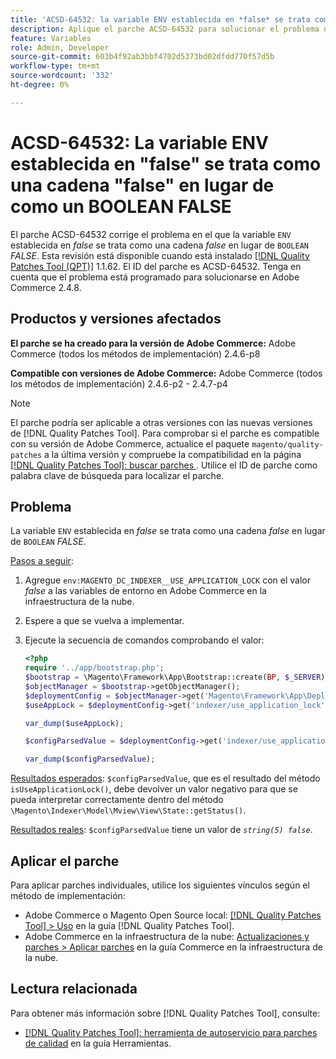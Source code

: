 ```yaml
---
title: 'ACSD-64532: la variable ENV establecida en *false* se trata como una cadena *false* en lugar de como un BOOLEAN *FALSE*'
description: Aplique el parche ACSD-64532 para solucionar el problema de Adobe Commerce donde una variable "ENV" configurada como *false* se trata como una cadena *false* en lugar de como un valor BOOLEANO *FALSE*.
feature: Variables
role: Admin, Developer
source-git-commit: 603b4f92ab3bbf4702d5373bd02dfdd770f57d5b
workflow-type: tm+mt
source-wordcount: '332'
ht-degree: 0%

---
```



# ACSD-64532: La variable ENV establecida en &quot;false&quot; se trata como una cadena &quot;false&quot; en lugar de como un BOOLEAN FALSE

El parche ACSD-64532 corrige el problema en el que la variable `ENV` establecida en *false* se trata como una cadena *false* en lugar de `BOOLEAN` *FALSE*. Esta revisión está disponible cuando está instalado [[!DNL Quality Patches Tool (QPT)]](/help/tools/quality-patches-tool/quality-patches-tool-to-self-serve-quality-patches.md) 1.1.62. El ID del parche es ACSD-64532. Tenga en cuenta que el problema está programado para solucionarse en Adobe Commerce 2.4.8.

## Productos y versiones afectados

**El parche se ha creado para la versión de Adobe Commerce:**
Adobe Commerce (todos los métodos de implementación) 2.4.6-p8

**Compatible con versiones de Adobe Commerce:**
Adobe Commerce (todos los métodos de implementación) 2.4.6-p2 - 2.4.7-p4

>[!NOTE]
>
>El parche podría ser aplicable a otras versiones con las nuevas versiones de [!DNL Quality Patches Tool]. Para comprobar si el parche es compatible con su versión de Adobe Commerce, actualice el paquete `magento/quality-patches` a la última versión y compruebe la compatibilidad en la página [[!DNL Quality Patches Tool]: buscar parches ](https://experienceleague.adobe.com/tools/commerce-quality-patches/index.html?lang=es). Utilice el ID de parche como palabra clave de búsqueda para localizar el parche.

## Problema

La variable `ENV` establecida en *false* se trata como una cadena *false* en lugar de `BOOLEAN` *FALSE*.

<u>Pasos a seguir</u>:
1. Agregue `env:MAGENTO_DC_INDEXER__USE_APPLICATION_LOCK` con el valor *false* a las variables de entorno en Adobe Commerce en la infraestructura de la nube.
1. Espere a que se vuelva a implementar.
1. Ejecute la secuencia de comandos comprobando el valor:

   ```php
   <?php
   require '../app/bootstrap.php';
   $bootstrap = \Magento\Framework\App\Bootstrap::create(BP, $_SERVER);
   $objectManager = $bootstrap->getObjectManager();
   $deploymentConfig = $objectManager->get('Magento\Framework\App\DeploymentConfig');
   $useAppLock = $deploymentConfig->get('indexer/use_application_lock');
   
   var_dump($useAppLock);
   
   $configParsedValue = $deploymentConfig->get('indexer/use_application_lock') ?: false;
   
   var_dump($configParsedValue); 
   ```

<u>Resultados esperados</u>:
`$configParsedValue`, que es el resultado del método `isUseApplicationLock()`, debe devolver un valor negativo para que se pueda interpretar correctamente dentro del método `\Magento\Indexer\Model\Mview\View\State::getStatus()`.

<u>Resultados reales</u>:
`$configParsedValue` tiene un valor de *`string(5) false`*.

## Aplicar el parche

Para aplicar parches individuales, utilice los siguientes vínculos según el método de implementación:

* Adobe Commerce o Magento Open Source local: [[!DNL Quality Patches Tool] > Uso](/help/tools/quality-patches-tool/usage.md) en la guía [!DNL Quality Patches Tool].
* Adobe Commerce en la infraestructura de la nube: [Actualizaciones y parches > Aplicar parches](https://experienceleague.adobe.com/docs/commerce-cloud-service/user-guide/develop/upgrade/apply-patches.html?lang=es) en la guía Commerce en la infraestructura de la nube.

## Lectura relacionada

Para obtener más información sobre [!DNL Quality Patches Tool], consulte:
* [[!DNL Quality Patches Tool]: herramienta de autoservicio para parches de calidad](/help/tools/quality-patches-tool/quality-patches-tool-to-self-serve-quality-patches.md) en la guía Herramientas.

